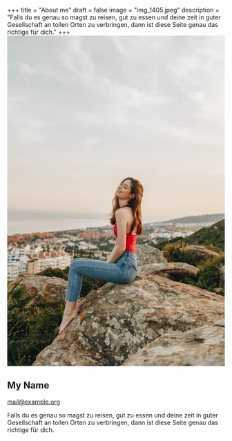 +++
title = "About me"
draft = false
image = "img_1405.jpeg"
description = "Falls du es genau so magst zu reisen, gut zu essen und deine zeit in guter Gesellschaft an tollen Orten zu verbringen, dann ist diese Seite genau das richtige für dich."
+++
![](img_1405.jpeg)

## My Name

mail@example.org

Falls du es genau so magst zu reisen, gut zu essen und deine zeit in guter Gesellschaft an tollen Orten zu verbringen, dann ist diese Seite genau das richtige für dich.